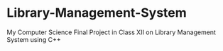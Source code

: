 # Library-Management-System
My Computer Science Final Project in Class XII on Library Management System using C++
